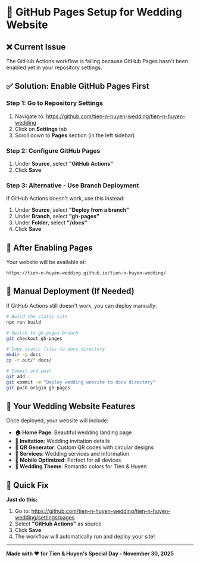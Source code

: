 # 🎉 GitHub Pages Setup for Wedding Website

## ❌ Current Issue
The GitHub Actions workflow is failing because GitHub Pages hasn't been enabled yet in your repository settings.

## ✅ Solution: Enable GitHub Pages First

### Step 1: Go to Repository Settings
1. Navigate to: https://github.com/tien-n-huyen-wedding/tien-n-huyen-wedding
2. Click on **Settings** tab
3. Scroll down to **Pages** section (in the left sidebar)

### Step 2: Configure GitHub Pages
1. Under **Source**, select **"GitHub Actions"**
2. Click **Save**

### Step 3: Alternative - Use Branch Deployment
If GitHub Actions doesn't work, use this instead:
1. Under **Source**, select **"Deploy from a branch"**
2. Under **Branch**, select **"gh-pages"**
3. Under **Folder**, select **"/docs"**
4. Click **Save**

## 🚀 After Enabling Pages

Your website will be available at:
```
https://tien-n-huyen-wedding.github.io/tien-n-huyen-wedding/
```

## 🔧 Manual Deployment (If Needed)

If GitHub Actions still doesn't work, you can deploy manually:

```bash
# Build the static site
npm run build

# Switch to gh-pages branch
git checkout gh-pages

# Copy static files to docs directory
mkdir -p docs
cp -r out/* docs/

# Commit and push
git add .
git commit -m "Deploy wedding website to docs directory"
git push origin gh-pages
```

## 🎊 Your Wedding Website Features

Once deployed, your website will include:

- **🏠 Home Page**: Beautiful wedding landing page
- **💌 Invitation**: Wedding invitation details
- **📱 QR Generator**: Custom QR codes with circular designs
- **🎊 Services**: Wedding services and information
- **📱 Mobile Optimized**: Perfect for all devices
- **🎨 Wedding Theme**: Romantic colors for Tien & Huyen

## 🎯 Quick Fix

**Just do this:**
1. Go to: https://github.com/tien-n-huyen-wedding/tien-n-huyen-wedding/settings/pages
2. Select **"GitHub Actions"** as source
3. Click **Save**
4. The workflow will automatically run and deploy your site!

---

**Made with ❤️ for Tien & Huyen's Special Day - November 30, 2025**

